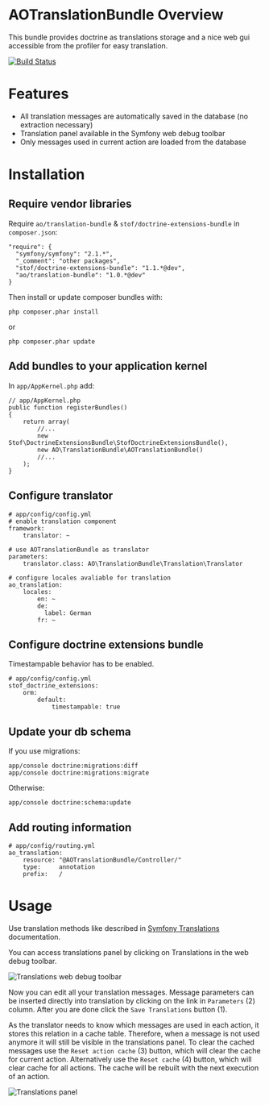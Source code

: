 AOTranslationBundle Overview
============================

This bundle provides doctrine as translations storage and a nice web gui accessible from the profiler for easy translation.

[![Build Status](https://secure.travis-ci.org/adrianolek/AOTranslationBundle.png)](http://travis-ci.org/adrianolek/AOTranslationBundle)

Features
========

* All translation messages are automatically saved in the database (no extraction necessary)
* Translation panel available in the Symfony web debug toolbar
* Only messages used in current action are loaded from the database

Installation
============

Require vendor libraries
------------------------

Require `ao/translation-bundle` & `stof/doctrine-extensions-bundle` in `composer.json`:

    "require": {
      "symfony/symfony": "2.1.*",
      "_comment": "other packages",
      "stof/doctrine-extensions-bundle": "1.1.*@dev",
      "ao/translation-bundle": "1.0.*@dev"
    }

Then install or update composer bundles with:

    php composer.phar install
    
or

    php composer.phar update

Add bundles to your application kernel
--------------------------------------

In `app/AppKernel.php` add:

    // app/AppKernel.php
    public function registerBundles()
    {
        return array(
            //...
            new Stof\DoctrineExtensionsBundle\StofDoctrineExtensionsBundle(),
            new AO\TranslationBundle\AOTranslationBundle()
            //...
        );
    }

Configure translator
--------------------

    # app/config/config.yml
    # enable translation component
    framework:
        translator: ~
    
    # use AOTranslationBundle as translator
    parameters:
        translator.class: AO\TranslationBundle\Translation\Translator
    
    # configure locales avaliable for translation 
    ao_translation:
        locales:
            en: ~
            de:
              label: German
            fr: ~
            
Configure doctrine extensions bundle
------------------------------------

Timestampable behavior has to be enabled.

    # app/config/config.yml
    stof_doctrine_extensions:
        orm:
            default:
                timestampable: true

Update your db schema
---------------------

If you use migrations:

    app/console doctrine:migrations:diff
    app/console doctrine:migrations:migrate


Otherwise:

    app/console doctrine:schema:update
    
Add routing information
-----------------------
    
    # app/config/routing.yml
    ao_translation:
        resource: "@AOTranslationBundle/Controller/"
        type:     annotation
        prefix:   / 


Usage
=====

Use translation methods like described in [Symfony Translations](http://symfony.com/doc/current/book/translation.html) documentation.

You can access translations panel by clicking on Translations in the web debug toolbar.

![Translations web debug toolbar](https://raw.github.com/adrianolek/AOTranslationBundle/master/Resources/doc/img/profiler.png)

Now you can edit all your translation messages.
Message parameters can be inserted directly into translation by clicking on the link in `Parameters` (2) column.
After you are done click the `Save Translations` button (1).

As the translator needs to know which messages are used in each action, it stores this relation in a cache table.
Therefore, when a message is not used anymore it will still be visible in the translations panel.
To clear the cached messages use the `Reset action cache` (3) button, which will clear the cache for current action.
Alternatively use the `Reset cache` (4) button, which will clear cache for all actions.
The cache will be rebuilt with the next execution of an action.

![Translations panel](https://raw.github.com/adrianolek/AOTranslationBundle/master/Resources/doc/img/panel.png)

